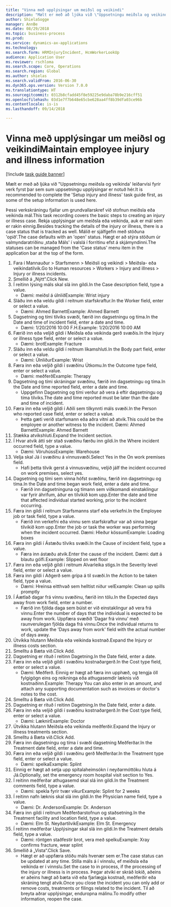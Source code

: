 ```yaml
--- 
title: "Vinna með upplýsingar um meiðsl og veikindi"
description: "Mælt er með að ljúka við \"Uppsetningu meiðsla og veikinda' leiðarvísi fyrir verk fyrst þar sem sum uppsetningu upplýsingar er notuð hér."
author: ShielaSogge
manager: AnnBe
ms.date: 08/29/2018
ms.topic: business-process
ms.prod: 
ms.service: dynamics-ax-applications
ms.technology: 
ms.search.form: HRMInjuryIncident, HcmWorkerLookUp
audience: Application User
ms.reviewer: rschloma
ms.search.scope: Core, Operations
ms.search.region: Global
ms.author: shielas
ms.search.validFrom: 2016-06-30
ms.dyn365.ops.version: Version 7.0.0
ms.translationtype: HT
ms.sourcegitcommit: 0312b8cfadd45f8e59225e9daba78b9e216cff51
ms.openlocfilehash: 03d1e7f7b648e65cbe628aa4ff8b39dfa03ce96b
ms.contentlocale: is-is
ms.lasthandoff: 09/14/2018

---
```

# <a name="maintain-employee-injury-and-illness-information"></a><span data-ttu-id="8c124-103">Vinna með upplýsingar um meiðsl og veikindi</span><span class="sxs-lookup"><span data-stu-id="8c124-103">Maintain employee injury and illness information</span></span>

[!include [task guide banner](../../includes/task-guide-banner.md)]

<span data-ttu-id="8c124-104">Mælt er með að ljúka við "Uppsetningu meiðsla og veikinda' leiðarvísi fyrir verk fyrst þar sem sum uppsetningu upplýsingar er notuð hér.</span><span class="sxs-lookup"><span data-stu-id="8c124-104">It is recommended to complete the 'Setup injury and illness' task guide first, as some of the setup information is used here.</span></span> 



<span data-ttu-id="8c124-105">Þessi verkskráningu fjallar um grundvallarskref við stofnun meiðsla eða veikinda mál.</span><span class="sxs-lookup"><span data-stu-id="8c124-105">This task recording covers the basic steps to creating an injury or illness case.</span></span> <span data-ttu-id="8c124-106">Rekja upplýsingar um meiðsla eða veikinda, auk er mál sem er rakin einnig.</span><span class="sxs-lookup"><span data-stu-id="8c124-106">Besides tracking the details of the injury or illness, there is a case status that is tracked as well.</span></span>  <span data-ttu-id="8c124-107">Málið er sjálfgefin með stöðuna 'opið'.</span><span class="sxs-lookup"><span data-stu-id="8c124-107">The case defaults with an 'open' status.</span></span>  <span data-ttu-id="8c124-108">Hægt er að stýra stöðum úr valmyndaratriðinu ‚staða Máls' í valslá í forritinu efst á skjámyndinni.</span><span class="sxs-lookup"><span data-stu-id="8c124-108">The statuses can be managed from the 'Case status' menu item in the application bar at the top of the form.</span></span>

1. <span data-ttu-id="8c124-109">Fara í Mannauður > Starfsmenn > Meiðsli og veikindi > Meiðsla- eða veikindatilvik.</span><span class="sxs-lookup"><span data-stu-id="8c124-109">Go to Human resources > Workers > Injury and illness > Injury or illness incidents.</span></span>
2. <span data-ttu-id="8c124-110">Smellið á „Nýtt“.</span><span class="sxs-lookup"><span data-stu-id="8c124-110">Click New.</span></span>
3. <span data-ttu-id="8c124-111">Í reitinn lýsing máls skal slá inn gildi.</span><span class="sxs-lookup"><span data-stu-id="8c124-111">In the Case description field, type a value.</span></span>
    * <span data-ttu-id="8c124-112">Dæmi: meiðsl á úlnlið</span><span class="sxs-lookup"><span data-stu-id="8c124-112">Example:  Wrist injury</span></span>  
4. <span data-ttu-id="8c124-113">Sláðu inn eða veldu gildi í reitnum starfskraftur.</span><span class="sxs-lookup"><span data-stu-id="8c124-113">In the Worker field, enter or select a value.</span></span>
    * <span data-ttu-id="8c124-114">Dæmi: Ahmed Barnett</span><span class="sxs-lookup"><span data-stu-id="8c124-114">Example: Ahmed Barnett</span></span>  
5. <span data-ttu-id="8c124-115">Dagsetning og tími tilviks svæði, færið inn dagsetningu og tíma.</span><span class="sxs-lookup"><span data-stu-id="8c124-115">In the Date and time of incident field, enter a date and time.</span></span>
    * <span data-ttu-id="8c124-116">Dæmi: 1/20/2016 10:00 F.H.</span><span class="sxs-lookup"><span data-stu-id="8c124-116">Example:  1/20/2016 10:00 AM</span></span>  
6. <span data-ttu-id="8c124-117">Færið inn eða veljið gildi í Meiðsla eða veikinda gerð svæðis.</span><span class="sxs-lookup"><span data-stu-id="8c124-117">In the Injury or illness type field, enter or select a value.</span></span>
    * <span data-ttu-id="8c124-118">Dæmi: brot</span><span class="sxs-lookup"><span data-stu-id="8c124-118">Example:  Fracture</span></span>  
7. <span data-ttu-id="8c124-119">Sláðu inn eða veldu gildi í reitnum líkamshluti.</span><span class="sxs-lookup"><span data-stu-id="8c124-119">In the Body part field, enter or select a value.</span></span>
    * <span data-ttu-id="8c124-120">Dæmi: Úlnliður</span><span class="sxs-lookup"><span data-stu-id="8c124-120">Example:  Wrist</span></span>  
8. <span data-ttu-id="8c124-121">Færa inn eða veljið gildi í svæðinu Útkomu.</span><span class="sxs-lookup"><span data-stu-id="8c124-121">In the Outcome type field, enter or select a value.</span></span>
    * <span data-ttu-id="8c124-122">Dæmi: meðferð</span><span class="sxs-lookup"><span data-stu-id="8c124-122">Example:  Therapy</span></span>  
9. <span data-ttu-id="8c124-123">Dagsetning og tími skráningar svæðinu, færið inn dagsetningu og tíma.</span><span class="sxs-lookup"><span data-stu-id="8c124-123">In the Date and time reported field, enter a date and time.</span></span>
    * <span data-ttu-id="8c124-124">Uppgefinn Dagsetning og tími verður að vera á eftir dagsetningu og tíma tilviks.</span><span class="sxs-lookup"><span data-stu-id="8c124-124">The date and time reported must be later than the date and time of incident.</span></span>  
10. <span data-ttu-id="8c124-125">Færa inn eða veljið gildi í Aðili sem tilkynnti máls svæði.</span><span class="sxs-lookup"><span data-stu-id="8c124-125">In the Person who reported case field, enter or select a value.</span></span>
    * <span data-ttu-id="8c124-126">Þetta gæti verið starfsmann eða aðra vitni að atvik.</span><span class="sxs-lookup"><span data-stu-id="8c124-126">This could be the employee or another witness to the incident.</span></span>  <span data-ttu-id="8c124-127">Dæmi: Ahmed Barnett</span><span class="sxs-lookup"><span data-stu-id="8c124-127">Example: Ahmed Barnett</span></span>  
11. <span data-ttu-id="8c124-128">Stækka atvikshluti.</span><span class="sxs-lookup"><span data-stu-id="8c124-128">Expand the Incident section.</span></span>
12. <span data-ttu-id="8c124-129">Í Hvar atvik átti sér stað svæðinu færðu inn gildi.</span><span class="sxs-lookup"><span data-stu-id="8c124-129">In the Where incident occurred field, type a value.</span></span>
    * <span data-ttu-id="8c124-130">Dæmi: Vöruhúss</span><span class="sxs-lookup"><span data-stu-id="8c124-130">Example:  Warehouse</span></span>  
13. <span data-ttu-id="8c124-131">Velja skal Já í svæðinu á vinnusvæði.</span><span class="sxs-lookup"><span data-stu-id="8c124-131">Select Yes in the On work premises field.</span></span>
    * <span data-ttu-id="8c124-132">Hafi þetta tilvik gerst á vinnusvæðinu, veljið já</span><span class="sxs-lookup"><span data-stu-id="8c124-132">If the incident occurred on work premises, select yes.</span></span>  
14. <span data-ttu-id="8c124-133">Dagsetning og tími sem vinna hófst svæðinu, færið inn dagsetningu og tíma.</span><span class="sxs-lookup"><span data-stu-id="8c124-133">In the Date and time began work field, enter a date and time.</span></span>
    * <span data-ttu-id="8c124-134">Færið inn dagsetninguna og tímann sem viðkomandi einstaklingur var fyrir áhrifum, áður en tilvikið kom upp.</span><span class="sxs-lookup"><span data-stu-id="8c124-134">Enter the date and time that affected individual started working, prior to the incident occurring.</span></span>  
15. <span data-ttu-id="8c124-135">Færa inn gildi í reitnum Starfsmanns starf eða verkefni.</span><span class="sxs-lookup"><span data-stu-id="8c124-135">In the Employee job or task field, type a value.</span></span>
    * <span data-ttu-id="8c124-136">Færið inn verkefni eða vinnu sem starfskraftur var að sinna þegar tilvikið kom upp.</span><span class="sxs-lookup"><span data-stu-id="8c124-136">Enter the job or task the worker was performing when the incident occurred.</span></span>  <span data-ttu-id="8c124-137">Dæmi: Hleður kössum</span><span class="sxs-lookup"><span data-stu-id="8c124-137">Example:  Loading boxes</span></span>  
16. <span data-ttu-id="8c124-138">Færa inn gildi í Ástæðu tilviks svæði.</span><span class="sxs-lookup"><span data-stu-id="8c124-138">In the Cause of incident field, type a value.</span></span>
    * <span data-ttu-id="8c124-139">Færa inn ástæðu atvik.</span><span class="sxs-lookup"><span data-stu-id="8c124-139">Enter the cause of the incident.</span></span>  <span data-ttu-id="8c124-140">Dæmi: datt á blautu gólfi.</span><span class="sxs-lookup"><span data-stu-id="8c124-140">Example:  Slipped on wet floor</span></span>  
17. <span data-ttu-id="8c124-141">Færa inn eða veljið gildi í reitnum Alvarleika stigs.</span><span class="sxs-lookup"><span data-stu-id="8c124-141">In the Severity level field, enter or select a value.</span></span>
18. <span data-ttu-id="8c124-142">Færa inn gildi í Aðgerð sem grípa á til svæði.</span><span class="sxs-lookup"><span data-stu-id="8c124-142">In the Action to be taken field, type a value.</span></span>
    * <span data-ttu-id="8c124-143">Dæmi: Hreinsa eitthvað sem helltist niður vel</span><span class="sxs-lookup"><span data-stu-id="8c124-143">Example:  Clean up spills promptly</span></span>  
19. <span data-ttu-id="8c124-144">Í Áætlað dagar frá vinnu svæðinu, færið inn tölu.</span><span class="sxs-lookup"><span data-stu-id="8c124-144">In the Expected days away from work field, enter a number.</span></span>
    * <span data-ttu-id="8c124-145">Færið inn fjölda daga sem búist er við einstaklingur að vera frá vinnu.</span><span class="sxs-lookup"><span data-stu-id="8c124-145">Enter the number of days that the individual is expected to be away from work.</span></span>  <span data-ttu-id="8c124-146">Uppfæra svæðið 'Dagar frá vinnu' með raunverulegan fjölda daga frá vinnu.</span><span class="sxs-lookup"><span data-stu-id="8c124-146">Once the individual returns to work, update the 'Days away from work' field with the actual number of days away.</span></span>  
20. <span data-ttu-id="8c124-147">Útvíkka hlutann Meiðsla eða veikinda kostnað.</span><span class="sxs-lookup"><span data-stu-id="8c124-147">Expand the Injury or illness costs section.</span></span>
21. <span data-ttu-id="8c124-148">Smelltu á Bæta við.</span><span class="sxs-lookup"><span data-stu-id="8c124-148">Click Add.</span></span>
22. <span data-ttu-id="8c124-149">Dagsetning er rituð í reitinn Dagetning.</span><span class="sxs-lookup"><span data-stu-id="8c124-149">In the Date field, enter a date.</span></span>
23. <span data-ttu-id="8c124-150">Færa inn eða veljið gildi í svæðinu kostnaðargerð.</span><span class="sxs-lookup"><span data-stu-id="8c124-150">In the Cost type field, enter or select a value.</span></span>
    * <span data-ttu-id="8c124-151">Dæmi: Meðferð. Einnig er hægt að færa inn upphæð, og tengja öll fylgigögn eins og reikninga eða athugasemdir læknis við kostnaðinn.</span><span class="sxs-lookup"><span data-stu-id="8c124-151">Example:  Therapy    You can also enter in an amount, and attach any supporting documentation such as invoices or doctor's notes to the cost.</span></span>  
24. <span data-ttu-id="8c124-152">Smelltu á Bæta við.</span><span class="sxs-lookup"><span data-stu-id="8c124-152">Click Add.</span></span>
25. <span data-ttu-id="8c124-153">Dagsetning er rituð í reitinn Dagetning.</span><span class="sxs-lookup"><span data-stu-id="8c124-153">In the Date field, enter a date.</span></span>
26. <span data-ttu-id="8c124-154">Færa inn eða veljið gildi í svæðinu kostnaðargerð.</span><span class="sxs-lookup"><span data-stu-id="8c124-154">In the Cost type field, enter or select a value.</span></span>
    * <span data-ttu-id="8c124-155">Dæmi: Læknir</span><span class="sxs-lookup"><span data-stu-id="8c124-155">Example: Doctor</span></span>  
27. <span data-ttu-id="8c124-156">Útvíkka hlutann Meiðsla eða veikinda meðferðir.</span><span class="sxs-lookup"><span data-stu-id="8c124-156">Expand the Injury or illness treatments section.</span></span>
28. <span data-ttu-id="8c124-157">Smelltu á Bæta við.</span><span class="sxs-lookup"><span data-stu-id="8c124-157">Click Add.</span></span>
29. <span data-ttu-id="8c124-158">Færa inn dagsetningu og tíma í svæði dagsetning Meðferðar.</span><span class="sxs-lookup"><span data-stu-id="8c124-158">In the Treatment date field, enter a date and time.</span></span>
30. <span data-ttu-id="8c124-159">Færa inn eða veljið gildi í svæðinu gerð Meðferðar.</span><span class="sxs-lookup"><span data-stu-id="8c124-159">In the Treatment type field, enter or select a value.</span></span>
    * <span data-ttu-id="8c124-160">Dæmi: spelka</span><span class="sxs-lookup"><span data-stu-id="8c124-160">Example:  Splint</span></span>  
31. <span data-ttu-id="8c124-161">Einnig er hægt að setja upp spítalaheimsókn í neyðarmóttöku hluta á Já.</span><span class="sxs-lookup"><span data-stu-id="8c124-161">Optionally, set the emergency room hospital visit section to Yes.</span></span>
32. <span data-ttu-id="8c124-162">Í reitinn meðferðar athugasemd skal slá inn gildi.</span><span class="sxs-lookup"><span data-stu-id="8c124-162">In the Treatment comments field, type a value.</span></span>
    * <span data-ttu-id="8c124-163">Dæmi: spekla fyrir tvær vikur</span><span class="sxs-lookup"><span data-stu-id="8c124-163">Example:  Splint for 2 weeks</span></span>  
33. <span data-ttu-id="8c124-164">Í reitinn nafn læknis skal slá inn gildi.</span><span class="sxs-lookup"><span data-stu-id="8c124-164">In the Physician name field, type a value.</span></span>
    * <span data-ttu-id="8c124-165">Dæmi: Dr. Anderson</span><span class="sxs-lookup"><span data-stu-id="8c124-165">Example:  Dr. Anderson</span></span>  
34. <span data-ttu-id="8c124-166">Færa inn gildi í reitnum Meðferðarstofnun og staðsetning.</span><span class="sxs-lookup"><span data-stu-id="8c124-166">In the Treatment facility and location field, type a value.</span></span>
    * <span data-ttu-id="8c124-167">Dæmi: Elm St. Neyðartilvik</span><span class="sxs-lookup"><span data-stu-id="8c124-167">Example:  Elm St. Emergency</span></span>  
35. <span data-ttu-id="8c124-168">Í reitinn meðferðar Upplýsingar skal slá inn gildi.</span><span class="sxs-lookup"><span data-stu-id="8c124-168">In the Treatment details field, type a value.</span></span>
    * <span data-ttu-id="8c124-169">Dæmi: röntgen staðfestir brot, vera með spelku</span><span class="sxs-lookup"><span data-stu-id="8c124-169">Example:  Xray confirms fracture, wear splint</span></span>  
36. <span data-ttu-id="8c124-170">Smellið á „Vista“.</span><span class="sxs-lookup"><span data-stu-id="8c124-170">Click Save.</span></span>
    * <span data-ttu-id="8c124-171">Hægt er að uppfæra stöðu máls hvenær sem er.</span><span class="sxs-lookup"><span data-stu-id="8c124-171">The case status can be updated at any time.</span></span>  <span data-ttu-id="8c124-172">Stilla máls á í vinnslu, ef meiðsla eða veikinda er í vinnslu.</span><span class="sxs-lookup"><span data-stu-id="8c124-172">Set the case to in process, if the processing of the injury or illness is in process.</span></span>  <span data-ttu-id="8c124-173">Þegar atviki er skráð lokið, aðeins er aðeins hægt að bæta við eða fjarlægja kostnað, meðferðir eða skráning tengt atvik.</span><span class="sxs-lookup"><span data-stu-id="8c124-173">Once you close the incident you can only add or remove costs, treatments or filings related to the incident.</span></span>  <span data-ttu-id="8c124-174">Til að breyta aðrar upplýsingar, enduropna málinu.</span><span class="sxs-lookup"><span data-stu-id="8c124-174">To modify other information, reopen the case.</span></span>  


